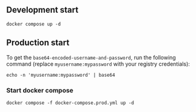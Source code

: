 ## Development start

```
docker compose up -d
```

## Production start

To get the `base64-encoded-username-and-password`, run the following command (replace `myusername:mypassword` with your registry credentials):

```
echo -n 'myusername:mypassword' | base64
```

### Start docker compose

```
docker compose -f docker-compose.prod.yml up -d
```
